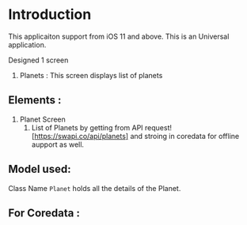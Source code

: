# Introduction 
This applicaiton support from iOS 11 and above. This is an Universal application.

Designed 1 screen
1. Planets : This screen displays list of planets

## Elements :
1. Planet Screen
    1. List of Planets by getting from API request![https://swapi.co/api/planets] and stroing in coredata for offline aupport as well.

## Model used:
Class Name `Planet` holds all the details of the Planet.

## For Coredata :


